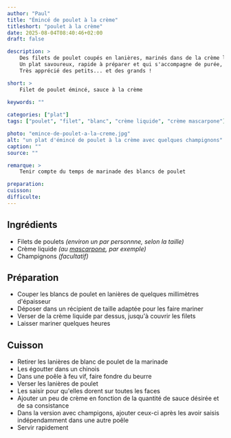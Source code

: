 ```yaml
---
author: "Paul"
title: "Émincé de poulet à la crème"
titleshort: "poulet à la crème"
date: 2025-08-04T08:40:46+02:00
draft: false

description: >
    Des filets de poulet coupés en lanières, marinés dans de la crème liquide et saisis rapidement à la poêle.<br>
    Un plat savoureux, rapide à préparer et qui s'accompagne de purée, riz ou pâtes.<br>
    Très apprécié des petits... et des grands !

short: >
    Filet de poulet émincé, sauce à la crème
    
keywords: ""

categories: ["plat"]
tags: ["poulet", "filet", "blanc", "crème liquide", "crème mascarpone"]

photo: "emince-de-poulet-a-la-creme.jpg"
alt: "un plat d'émincé de poulet à la crème avec quelques champignons"
caption: ""
source: ""

remarque: >
    Tenir compte du temps de marinade des blancs de poulet

preparation: 
cuisson: 
difficulte:
---
```



## Ingrédients
- Filets de poulets *(environ un par personnne, selon la taille)*
- Crème liquide *(au [mascarpone](https://www.elle-et-vire.com/fr/fr/creme/produits/la-creme-au-mascarpone/), par exemple)*
- Champignons *(facultatif)*
## Préparation
- Couper les blancs de poulet en lanières de quelques millimètres d'épaisseur
- Déposer dans un récipient de taille adaptée pour les faire mariner
- Verser de la crème liquide par dessus, jusqu'à couvrir les filets
- Laisser mariner quelques heures
## Cuisson
- Retirer les lanières de blanc de poulet de la marinade
- Les égoutter dans un chinois
- Dans une poêle à feu vif, faire fondre du beurre
- Verser les lanières de poulet
- Les saisir pour qu'elles dorent sur toutes les faces
- Ajouter un peu de crème en fonction de la quantité de sauce désirée et de sa consistance
- Dans la version avec champigons, ajouter ceux-ci après les avoir saisis indépendamment dans une autre poêle
- Servir rapidement

